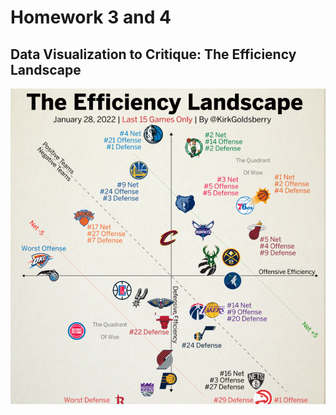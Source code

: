 # Homework 3 and 4

## Data Visualization to Critique: The Efficiency Landscape
![The Efficiency Landscape](PotentialUseChart.PNG)
